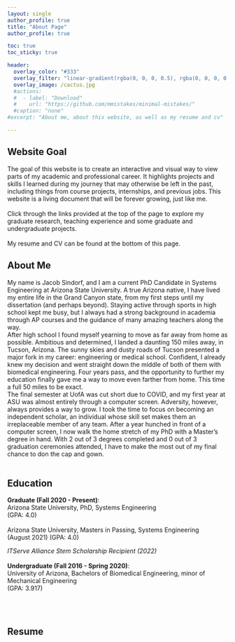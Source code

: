 ```yaml
---
layout: single
author_profile: true
title: "About Page"
author_profile: true

toc: true
toc_sticky: true

header:
  overlay_color: "#333"
  overlay_filter: "linear-gradient(rgba(0, 0, 0, 0.5), rgba(0, 0, 0, 0.5))"
  overlay_image: /cactus.jpg
  #actions:
  #  - label: "Download"
  #    url: "https://github.com/mmistakes/minimal-mistakes/"
  #caption: "none"
#excerpt: "About me, about this website, as well as my resume and cv"

---
```

## Website Goal
The goal of this website is to create an interactive and visual way to view parts of my academic and professional career. It highlights projects and skills I learned during my journey that may otherwise be left in the past, including things from course projects, internships, and previous jobs. This website is a living document that will be forever growing, just like me. <br><br>
Click through the links provided at the top of the page to explore my graduate research, teaching experience and some graduate and undergraduate projects. 
<br><br>
My resume and CV can be found at the bottom of this page. 

## About Me
My name is Jacob Sindorf, and I am a current PhD Candidate in Systems Engineering at Arizona State University. A true Arizona native, I have lived my entire life in the Grand Canyon state, from my first steps until my dissertation (and perhaps beyond). Staying active through sports in high school kept me busy, but I always had a strong background in academia through AP courses and the guidance of many amazing teachers along the way. <br>
After high school I found myself yearning to move as far away from home as possible. Ambitious and determined, I landed a daunting 150 miles away, in Tucson, Arizona. The sunny skies and dusty roads of Tucson presented a major fork in my career: engineering or medical school. Confident, I already knew my decision and went straight down the middle of both of them with biomedical engineering. Four years pass, and the opportunity to further my education finally gave me a way to move even farther from home. This time a full 50 miles to be exact. <br>
The final semester at UofA was cut short due to COVID, and my first year at ASU was almost entirely through a computer screen. Adversity, however, always provides a way to grow. I took the time to focus on becoming an independent scholar, an individual whose skill set makes them an irreplaceable member of any team. After a year hunched in front of a computer screen, I now walk the home stretch of my PhD with a Master’s degree in hand. With 2 out of 3 degrees completed and 0 out of 3 graduation ceremonies attended, I have to make the most out of my final chance to don the cap and gown. <br> <br>




## Education
**Graduate (Fall 2020 - Present)**: <br>
 Arizona State University, PhD, Systems Engineering  <br>(GPA: 4.0) <br><br>
 Arizona State University, Masters in Passing, Systems Engineering <br>(August 2021) (GPA: 4.0) <br>

*ITServe Alliance Stem Scholarship Recipient (2022)*<br><br>
**Undergraduate (Fall 2016 - Spring 2020)**: <br>
 University of Arizona, Bachelors of Biomedical Engineering, minor of Mechanical Engineering  <br>(GPA: 3.917)


<br><br>

## Resume
<object data="{{ site.url }}{{ site.baseurl }}/resume_sindorf_2022.pdf" width="1000" height="1000" type='application/pdf'></object>


